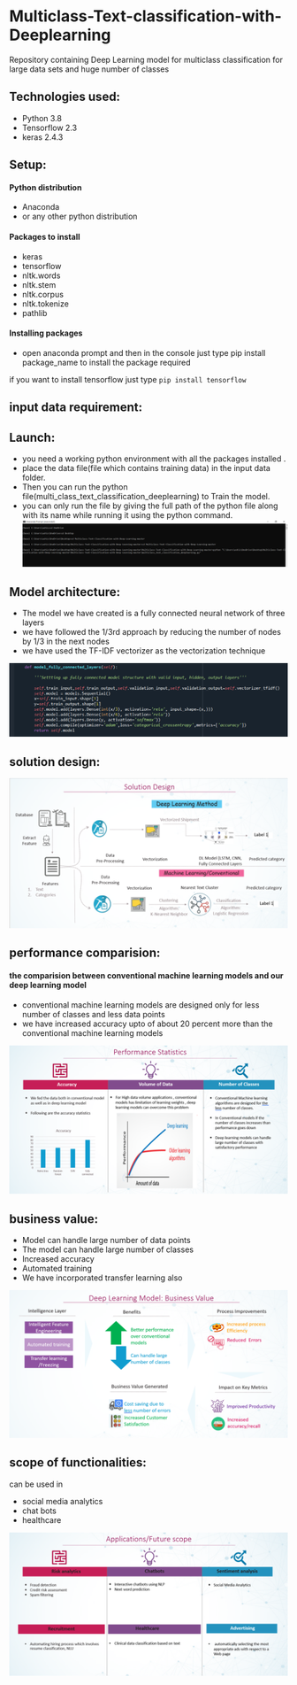 # Multiclass-Text-classification-with-Deeplearning

Repository containing Deep Learning model for multiclass classification for large data sets and huge number of classes 



## Technologies used:

 * Python 3.8
 * Tensorflow 2.3
 * keras 2.4.3


## Setup:

#### Python distribution
* Anaconda
* or any other python distribution 

#### Packages to install

* keras 
* tensorflow
* nltk.words
* nltk.stem
* nltk.corpus
* nltk.tokenize
* pathlib

#### Installing packages 

* open anaconda prompt and then in the console just type pip install package_name to install the package required

if you want to install tensorflow just type
`pip install tensorflow`


## input data requirement:

## Launch:
 * you need a working python environment with all the packages installed .
 * place the data file(file which contains training data) in the input data folder. 
 * Then you can run the python file(multi_class_text_classification_deeplearning) to Train the model.
 * you can only run the file by giving the full path of the python file along with its name while running it using the python command.
 ![Start Training](/images/start_training.PNG)
 
## Model architecture:
* The model we have created is a fully connected neural network of three layers 
* we have followed the 1/3rd approach by reducing the number of nodes by 1/3 in the next nodes
* we have used the TF-IDF vectorizer as the vectorization technique



 ![Model](/images/model.PNG)
 ## solution design:
 ![Solution design](/images/solution_design.PNG)
## performance comparision:

#### the comparision between conventional machine learning models and our deep learning model
* conventional machine learning models are designed only for less number of classes and less data points
* we have  increased accuracy upto of about 20 percent more than the conventional machine learning models

![Performance](/images/performance.PNG)

## business value:
* Model can handle large number of data points
* The model can handle large number of classes
* Increased accuracy
* Automated training 
* We have incorporated transfer learning also

![Business value](/images/business.PNG)


## scope of functionalities:

 can be used in
 * social media analytics
 * chat bots
 * healthcare

![Applications](/images/applications.PNG)






